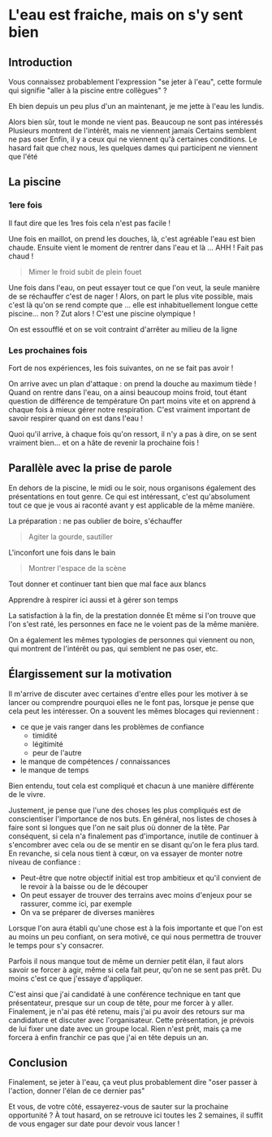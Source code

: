 # L'eau est fraiche, mais on s'y sent bien

## Introduction

Vous connaissez probablement l'expression "se jeter à l'eau", cette formule qui signifie "aller à la piscine entre collègues" ?

Eh bien depuis un peu plus d'un an maintenant, je me jette à l'eau les lundis.

Alors bien sûr, tout le monde ne vient pas.
Beaucoup ne sont pas intéressés
Plusieurs montrent de l'intérêt, mais ne viennent jamais
Certains semblent ne pas oser
Enfin, il y a ceux qui ne viennent qu'à certaines conditions. Le hasard fait que chez nous, les quelques dames qui participent ne viennent que l'été

## La piscine

### 1ere fois

Il faut dire que les 1res fois cela n'est pas facile !

Une fois en maillot, on prend les douches, là, c'est agréable l'eau est bien chaude.
Ensuite vient le moment de rentrer dans l'eau et là ...
AHH ! Fait pas chaud !
> Mimer le froid subit de plein fouet

Une fois dans l'eau, on peut essayer tout ce que l'on veut, la seule manière de se réchauffer c'est de nager !
Alors, on part le plus vite possible, mais c'est là qu'on se rend compte que ... elle est inhabituellement longue cette piscine... non ?
Zut alors ! C'est une piscine olympique !

On est essoufflé et on se voit contraint d'arrêter au milieu de la ligne

### Les prochaines fois

Fort de nos expériences, les fois suivantes, on ne se fait pas avoir !

On arrive avec un plan d'attaque :
on prend la douche au maximum tiède !
Quand on rentre dans l'eau, on a ainsi beaucoup moins froid, tout étant question de différence de température
On part moins vite et on apprend à chaque fois à mieux gérer notre respiration. C'est vraiment important de savoir respirer quand on est dans l'eau !

Quoi qu'il arrive, à chaque fois qu'on ressort, il n'y a pas à dire, on se sent vraiment bien... et on a hâte de revenir la prochaine fois !

## Parallèle avec la prise de parole

En dehors de la piscine, le midi ou le soir, nous organisons également des présentations en tout genre.
Ce qui est intéressant, c'est qu'absolument tout ce que je vous ai raconté avant y est applicable de la même manière.

La préparation : ne pas oublier de boire, s'échauffer
> Agiter la gourde, sautiller

L'inconfort une fois dans le bain
> Montrer l'espace de la scène

Tout donner et continuer tant bien que mal face aux blancs

Apprendre à respirer ici aussi et à gérer son temps

La satisfaction à la fin, de la prestation donnée
Et même si l'on trouve que l'on s'est raté, les personnes en face ne le voient pas de la même manière.

On a également les mêmes typologies de personnes qui viennent ou non, qui montrent de l'intérêt ou pas, qui semblent ne pas oser, etc.

## Élargissement sur la motivation

Il m'arrive de discuter avec certaines d'entre elles pour les motiver à se lancer ou comprendre pourquoi elles ne le font pas, lorsque je pense que cela peut les intéresser.
On a souvent les mêmes blocages qui reviennent :

- ce que je vais ranger dans les problèmes de confiance
  - timidité
  - légitimité
  - peur de l'autre
- le manque de compétences / connaissances
- le manque de temps

Bien entendu, tout cela est compliqué et chacun à une manière différente de le vivre.

[//]: # (Je tiens d'ailleurs à féliciter les nouveaux membres et les invités. Vous avez décidé de faire face à l'inconnu en venant ce soir.)

[//]: # (> Demander d'applaudir)

[//]: # ()
[//]: # (Ce risque et le temps que vous y investissez tend à montrer qu'il y a une certaine importance pour vous à venir ici.)

Justement, je pense que l'une des choses les plus compliqués est de conscientiser l'importance de nos buts.
En général, nos listes de choses à faire sont si longues que l'on ne sait plus où donner de la tête.
Par conséquent, si cela n'a finalement pas d'importance, inutile de continuer à s'encombrer avec cela ou de se mentir en se disant qu'on le fera plus tard.
En revanche, si cela nous tient à cœur, on va essayer de monter notre niveau de confiance :

- Peut-être que notre objectif initial est trop ambitieux et qu'il convient de le revoir à la baisse ou de le découper
- On peut essayer de trouver des terrains avec moins d'enjeux pour se rassurer, comme ici, par exemple
- On va se préparer de diverses manières

Lorsque l'on aura établi qu'une chose est à la fois importante et que l'on est au moins un peu confiant, on sera motivé, ce qui nous permettra de trouver le temps pour s'y consacrer.

Parfois il nous manque tout de même un dernier petit élan, il faut alors savoir se forcer à agir, même si cela fait peur, qu'on ne se sent pas prêt.
Du moins c'est ce que j'essaye d'appliquer.

C'est ainsi que j'ai candidaté à une conférence technique en tant que présentateur, presque sur un coup de tête, pour me forcer à y aller.
Finalement, je n'ai pas été retenu, mais j'ai pu avoir des retours sur ma candidature et discuter avec l'organisateur.
Cette présentation, je prévois de lui fixer une date avec un groupe local. Rien n'est prêt, mais ça me forcera à enfin franchir ce pas que j'ai en tête depuis un an.

## Conclusion

Finalement, se jeter à l'eau, ça veut plus probablement dire "oser passer à l'action, donner l'élan de ce dernier pas"

Et vous, de votre côté, essayerez-vous de sauter sur la prochaine opportunité ?
À tout hasard, on se retrouve ici toutes les 2 semaines, il suffit de vous engager sur date pour devoir vous lancer !
